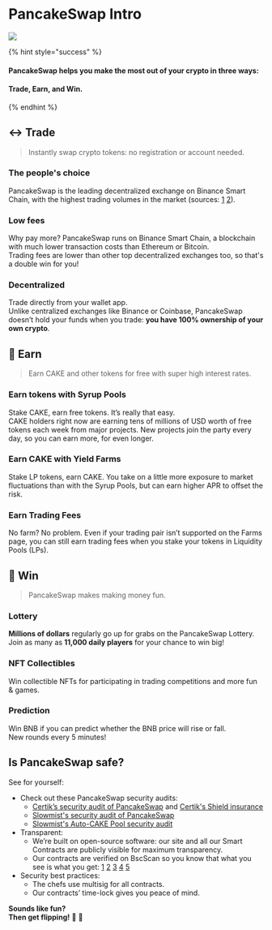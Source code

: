 # PancakeSwap Intro

![](.gitbook/assets/masthead-twitter-3-%20%281%29.png)

{% hint style="success" %}
#### PancakeSwap helps you make the most out of your crypto in three ways:

#### Trade, Earn, and Win.
{% endhint %}

## ↔️ Trade

> Instantly swap crypto tokens: no registration or account needed.

### The people's choice

PancakeSwap is the leading decentralized exchange on Binance Smart Chain, with the highest trading volumes in the market \(sources: [1](https://www.coingecko.com/en/exchanges/decentralized) [2](https://coinmarketcap.com/rankings/exchanges/dex/)\).

### Low fees

Why pay more? PancakeSwap runs on Binance Smart Chain, a blockchain with much lower transaction costs than Ethereum or Bitcoin.  
Trading fees are lower than other top decentralized exchanges too, so that's a double win for you!

### Decentralized

Trade directly from your wallet app.  
Unlike centralized exchanges like Binance or Coinbase, PancakeSwap doesn’t hold your funds when you trade: **you have 100% ownership of your own crypto**.

## 💸 Earn

> Earn CAKE and other tokens for free with super high interest rates.

### Earn tokens with Syrup Pools

Stake CAKE, earn free tokens. It’s really that easy.  
CAKE holders right now are earning tens of millions of USD worth of free tokens each week from major projects. New projects join the party every day, so you can earn more, for even longer.

### Earn CAKE with Yield Farms

Stake LP tokens, earn CAKE. You take on a little more exposure to market fluctuations than with the Syrup Pools, but can earn higher APR to offset the risk.

### Earn Trading Fees

No farm? No problem. Even if your trading pair isn’t supported on the Farms page, you can still earn trading fees when you stake your tokens in Liquidity Pools \(LPs\).

## 🎲 Win

> PancakeSwap makes making money fun.

### Lottery

**Millions of dollars** regularly go up for grabs on the PancakeSwap Lottery.  
Join as many as **11,000 daily players** for your chance to win big!

### NFT Collectibles

Win collectible NFTs for participating in trading competitions and more fun & games.

### Prediction

Win BNB if you can predict whether the BNB price will rise or fall.  
New rounds every 5 minutes!

## Is PancakeSwap safe?

See for yourself:

* Check out these PancakeSwap security audits: 
  * [Certik’s security audit of PancakeSwap](https://www.certik.org/projects/pancakeswap) and [Certik's Shield insurance](https://shield.certik.foundation/)
  * [Slowmist's security audit of PancakeSwap](https://github.com/slowmist/Knowledge-Base/blob/master/open-report/Smart%20Contract%20Security%20Audit%20Report%20%20-%20PancakeSwap.pdf)
  * [Slowmist's Auto-CAKE Pool security audit](https://github.com/slowmist/Knowledge-Base/blob/master/open-report/Smart%20Contract%20Security%20Audit%20Report%20-%20CakeVault.pdf)
* Transparent:
  * We’re built on open-source software: our site and all our Smart Contracts are publicly visible for maximum transparency. 
  * Our contracts are verified on BscScan so you know that what you see is what you get: [1](https://bscscan.com/address/0x10ED43C718714eb63d5aA57B78B54704E256024E) [2](https://bscscan.com/address/0x73feaa1ee314f8c655e354234017be2193c9e24e#code) [3](https://bscscan.com/address/0xbcfccbde45ce874adcb698cc183debcf17952812) [4](https://bscscan.com/address/0x1b96b92314c44b159149f7e0303511fb2fc4774f#code) [5](https://bscscan.com/address/0x92E8CeB7eAeD69fB6E4d9dA43F605D2610214E68) 
* Security best practices:
  * The chefs use multisig for all contracts.
  * Our contracts’ time-lock gives you peace of mind.

**Sounds like fun?  
Then get flipping!** 🐰 🥞

